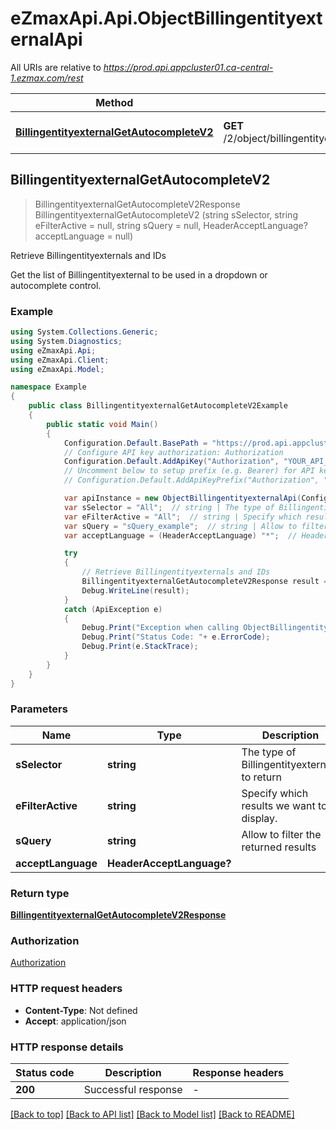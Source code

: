 # eZmaxApi.Api.ObjectBillingentityexternalApi

All URIs are relative to *https://prod.api.appcluster01.ca-central-1.ezmax.com/rest*

Method | HTTP request | Description
------------- | ------------- | -------------
[**BillingentityexternalGetAutocompleteV2**](ObjectBillingentityexternalApi.md#billingentityexternalgetautocompletev2) | **GET** /2/object/billingentityexternal/getAutocomplete/{sSelector} | Retrieve Billingentityexternals and IDs



## BillingentityexternalGetAutocompleteV2

> BillingentityexternalGetAutocompleteV2Response BillingentityexternalGetAutocompleteV2 (string sSelector, string eFilterActive = null, string sQuery = null, HeaderAcceptLanguage? acceptLanguage = null)

Retrieve Billingentityexternals and IDs

Get the list of Billingentityexternal to be used in a dropdown or autocomplete control.

### Example

```csharp
using System.Collections.Generic;
using System.Diagnostics;
using eZmaxApi.Api;
using eZmaxApi.Client;
using eZmaxApi.Model;

namespace Example
{
    public class BillingentityexternalGetAutocompleteV2Example
    {
        public static void Main()
        {
            Configuration.Default.BasePath = "https://prod.api.appcluster01.ca-central-1.ezmax.com/rest";
            // Configure API key authorization: Authorization
            Configuration.Default.AddApiKey("Authorization", "YOUR_API_KEY");
            // Uncomment below to setup prefix (e.g. Bearer) for API key, if needed
            // Configuration.Default.AddApiKeyPrefix("Authorization", "Bearer");

            var apiInstance = new ObjectBillingentityexternalApi(Configuration.Default);
            var sSelector = "All";  // string | The type of Billingentityexternals to return
            var eFilterActive = "All";  // string | Specify which results we want to display. (optional)  (default to Active)
            var sQuery = "sQuery_example";  // string | Allow to filter the returned results (optional) 
            var acceptLanguage = (HeaderAcceptLanguage) "*";  // HeaderAcceptLanguage? |  (optional) 

            try
            {
                // Retrieve Billingentityexternals and IDs
                BillingentityexternalGetAutocompleteV2Response result = apiInstance.BillingentityexternalGetAutocompleteV2(sSelector, eFilterActive, sQuery, acceptLanguage);
                Debug.WriteLine(result);
            }
            catch (ApiException e)
            {
                Debug.Print("Exception when calling ObjectBillingentityexternalApi.BillingentityexternalGetAutocompleteV2: " + e.Message );
                Debug.Print("Status Code: "+ e.ErrorCode);
                Debug.Print(e.StackTrace);
            }
        }
    }
}
```

### Parameters


Name | Type | Description  | Notes
------------- | ------------- | ------------- | -------------
 **sSelector** | **string**| The type of Billingentityexternals to return | 
 **eFilterActive** | **string**| Specify which results we want to display. | [optional] [default to Active]
 **sQuery** | **string**| Allow to filter the returned results | [optional] 
 **acceptLanguage** | **HeaderAcceptLanguage?**|  | [optional] 

### Return type

[**BillingentityexternalGetAutocompleteV2Response**](BillingentityexternalGetAutocompleteV2Response.md)

### Authorization

[Authorization](../README.md#Authorization)

### HTTP request headers

- **Content-Type**: Not defined
- **Accept**: application/json


### HTTP response details
| Status code | Description | Response headers |
|-------------|-------------|------------------|
| **200** | Successful response |  -  |

[[Back to top]](#)
[[Back to API list]](../README.md#documentation-for-api-endpoints)
[[Back to Model list]](../README.md#documentation-for-models)
[[Back to README]](../README.md)

